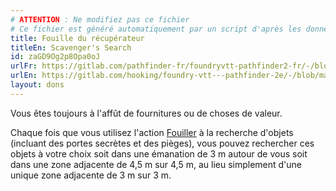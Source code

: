 ```yaml
---
# ATTENTION : Ne modifiez pas ce fichier
# Ce fichier est généré automatiquement par un script d'après les données du module Foundry VTT officiel et de sa traduction
title: Fouille du récupérateur
titleEn: Scavenger's Search
id: zaGD9Og2p8Opa0oJ
urlFr: https://gitlab.com/pathfinder-fr/foundryvtt-pathfinder2-fr/-/blob/master/data/feats/zaGD9Og2p8Opa0oJ.htm
urlEn: https://gitlab.com/hooking/foundry-vtt---pathfinder-2e/-/blob/master/packs/data/feats.db/scavenger-s-search.json
layout: dons
---
```

Vous êtes toujours à l'affût de fournitures ou de choses de valeur.

Chaque fois que vous utilisez l'action [Fouiller](../actions/chercher.html) à la recherche d'objets (incluant des portes secrètes et des pièges), vous pouvez rechercher ces objets à votre choix soit dans une émanation de 3 m autour de vous soit dans une zone adjacente de 4,5 m sur 4,5 m, au lieu simplement d'une unique zone adjacente de 3 m sur 3 m.
